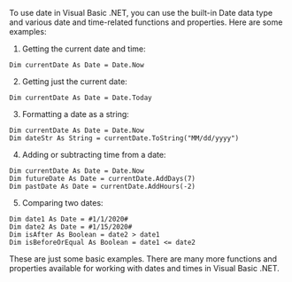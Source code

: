 To use date in Visual Basic .NET, you can use the built-in Date data type and various date and time-related functions and properties. Here are some examples:

1. Getting the current date and time:
```
Dim currentDate As Date = Date.Now
```

2. Getting just the current date:
```
Dim currentDate As Date = Date.Today
```

3. Formatting a date as a string:
```
Dim currentDate As Date = Date.Now
Dim dateStr As String = currentDate.ToString("MM/dd/yyyy")
```

4. Adding or subtracting time from a date:
```
Dim currentDate As Date = Date.Now
Dim futureDate As Date = currentDate.AddDays(7)
Dim pastDate As Date = currentDate.AddHours(-2)
```

5. Comparing two dates:
```
Dim date1 As Date = #1/1/2020#
Dim date2 As Date = #1/15/2020#
Dim isAfter As Boolean = date2 > date1
Dim isBeforeOrEqual As Boolean = date1 <= date2
```

These are just some basic examples. There are many more functions and properties available for working with dates and times in Visual Basic .NET.